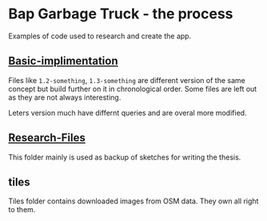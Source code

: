 # Bap Garbage Truck - the process

Examples of code used to research and create the app.

## [Basic-implimentation](./Basic-implimentation/)
Files like `1.2-something`, `1.3-something` are different version of the same concept but build further on it in chronological order. Some files are left out as they are not always interesting.

Leters version much have differnt queries and are overal more modified.

## [Research-Files](./Research-Files/)
This folder mainly is used as backup of sketches for writing the thesis.


## tiles
Tiles folder contains downloaded images from OSM data. They own all right to them.

